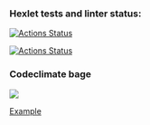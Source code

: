 ### Hexlet tests and linter status:
[![Actions Status](https://github.com/MishchenkoArV/python-project-lvl1/workflows/hexlet-check/badge.svg)](https://github.com/MishchenkoArV/python-project-lvl1/actions)


[![Actions Status](https://github.com/github/docs/actions/workflows/spell-check.yml/badge.svg)](https://github.com/MishchenkoArV/python-project-lvl1/actions)

### Codeclimate bage
<a href="https://codeclimate.com/github/codeclimate/codeclimate/maintainability"><img src="https://api.codeclimate.com/v1/badges/a99a88d28ad37a79dbf6/maintainability" /></a>

<a href="https://asciinema.org/connect/352f0d2b-2cc8-49f8-a97d-e48964216b31">Example</a>
